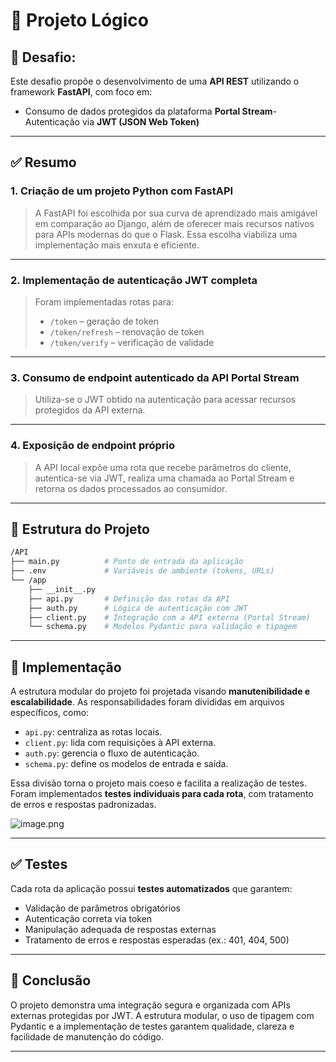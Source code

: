 # 🧠 Projeto Lógico


## 🔐 Desafio:

  Este desafio propõe o desenvolvimento de uma **API REST** utilizando o framework **FastAPI**, com foco em: 
 - Consumo de dados protegidos da plataforma **Portal Stream**- Autenticação via **JWT (JSON Web Token)**
---

## ✅ **Resumo**

### 1. **Criação de um projeto Python com FastAPI**

> A FastAPI foi escolhida por sua curva de aprendizado mais amigável em comparação ao Django, além de oferecer mais recursos nativos para APIs modernas do que o Flask. Essa escolha viabiliza uma implementação mais enxuta e eficiente.
> 

---

### 2. **Implementação de autenticação JWT completa**

> Foram implementadas rotas para:
> 
> - `/token` – geração de token
> - `/token/refresh` – renovação de token
> - `/token/verify` – verificação de validade

---

### 3. **Consumo de endpoint autenticado da API Portal Stream**

> Utiliza-se o JWT obtido na autenticação para acessar recursos protegidos da API externa.
> 

---

### 4. **Exposição de endpoint próprio**

> A API local expõe uma rota que recebe parâmetros do cliente, autentica-se via JWT, realiza uma chamada ao Portal Stream e retorna os dados processados ao consumidor.
> 

---

## 🧱 **Estrutura do Projeto**

```bash
/API
├── main.py          # Ponto de entrada da aplicação
├── .env             # Variáveis de ambiente (tokens, URLs)
└── /app
    ├── __init__.py
    ├── api.py       # Definição das rotas da API
    ├── auth.py      # Lógica de autenticação com JWT
    ├── client.py    # Integração com a API externa (Portal Stream)
    └── schema.py    # Modelos Pydantic para validação e tipagem

```

---

## 📍 Implementação

A estrutura modular do projeto foi projetada visando **manutenibilidade e escalabilidade**. As responsabilidades foram divididas em arquivos específicos, como:

- `api.py`: centraliza as rotas locais.
- `client.py`: lida com requisições à API externa.
- `auth.py`: gerencia o fluxo de autenticação.
- `schema.py`: define os modelos de entrada e saída.

Essa divisão torna o projeto mais coeso e facilita a realização de testes. Foram implementados **testes individuais para cada rota**, com tratamento de erros e respostas padronizadas.

![image.png](attachment:5077e528-f940-4ebf-b00e-06899cf060e1:image.png)

---

## ✅ Testes

Cada rota da aplicação possui **testes automatizados** que garantem:

- Validação de parâmetros obrigatórios
- Autenticação correta via token
- Manipulação adequada de respostas externas
- Tratamento de erros e respostas esperadas (ex.: 401, 404, 500)

---

## 🎯 Conclusão

O projeto demonstra uma integração segura e organizada com APIs externas protegidas por JWT. A estrutura modular, o uso de tipagem com Pydantic e a implementação de testes garantem qualidade, clareza e facilidade de manutenção do código.

---